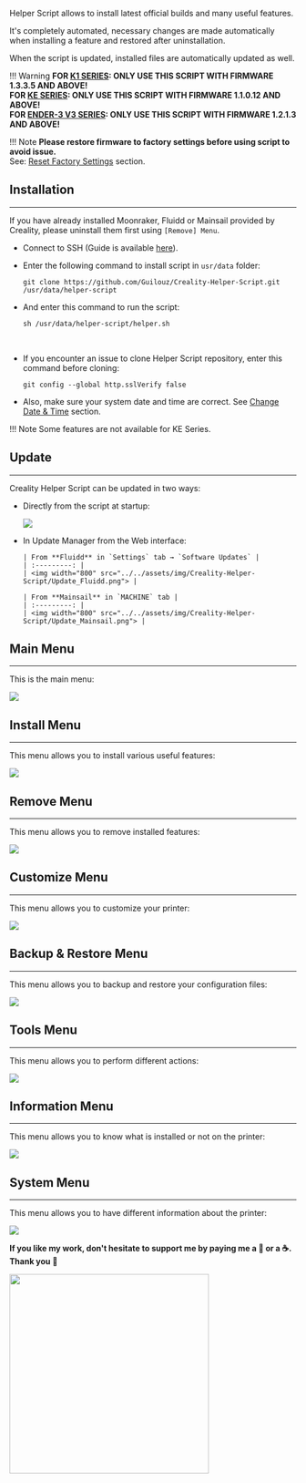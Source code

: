 Helper Script allows to install latest official builds and many useful features.

It's completely automated, necessary changes are made automatically when installing a feature and restored after uninstallation.

When the script is updated, installed files are automatically updated as well.

!!! Warning
    **FOR <u>K1 SERIES</u>: ONLY USE THIS SCRIPT WITH FIRMWARE 1.3.3.5 AND ABOVE!<br />
    FOR <u>KE SERIES</u>: ONLY USE THIS SCRIPT WITH FIRMWARE 1.1.0.12 AND ABOVE!<br />
    FOR <u>ENDER-3 V3 SERIES</u>: ONLY USE THIS SCRIPT WITH FIRMWARE 1.2.1.3 AND ABOVE!**

!!! Note
    **Please restore firmware to factory settings before using script to avoid issue.**<br />
    See: <a href="../../firmwares/reset-factory-settings">Reset Factory Settings</a> section.

## Installation
<hr>

If you have already installed Moonraker, Fluidd or Mainsail provided by Creality, please uninstall them first using `[Remove] Menu`.

- Connect to SSH (Guide is available <a href="../../firmwares/ssh-connection">here</a>).

- Enter the following command to install script in `usr/data` folder:

    ``` title="SSH Command Prompt"
    git clone https://github.com/Guilouz/Creality-Helper-Script.git /usr/data/helper-script
    ```

- And enter this command to run the script:

    ``` title="SSH Command Prompt"
    sh /usr/data/helper-script/helper.sh
    ```

<br />

- If you encounter an issue to clone Helper Script repository, enter this command before cloning:

    ``` title="SSH Command Prompt"
    git config --global http.sslVerify false
    ```

- Also, make sure your system date and time are correct. See [Change Date & Time](../../firmwares/change-date-and-time) section.

!!! Note
    Some features are not available for KE Series.


## Update
<hr>

Creality Helper Script can be updated in two ways:

- Directly from the script at startup:

    <img src="../../assets/img/Creality-Helper-Script/Update_Screen.png">

- In Update Manager from the Web interface:

      | From **Fluidd** in `Settings` tab → `Software Updates` |
      | :---------: |
      | <img width="800" src="../../assets/img/Creality-Helper-Script/Update_Fluidd.png"> |

      | From **Mainsail** in `MACHINE` tab |
      | :---------: |
      | <img width="800" src="../../assets/img/Creality-Helper-Script/Update_Mainsail.png"> |


## Main Menu
<hr>

This is the main menu:

<img src="../../assets/img/Creality-Helper-Script/Main_Menu.png">


## Install Menu
<hr>

This menu allows you to install various useful features:

<img src="../../assets/img/Creality-Helper-Script/Install_Menu.png">


## Remove Menu
<hr>

This menu allows you to remove installed features:

<img src="../../assets/img/Creality-Helper-Script/Remove_Menu.png">


## Customize Menu
<hr>

This menu allows you to customize your printer:

<img src="../../assets/img/Creality-Helper-Script/Customize_Menu.png">


## Backup & Restore Menu
<hr>

This menu allows you to backup and restore your configuration files:

<img src="../../assets/img/Creality-Helper-Script/Backup_Restore_Menu.png">


## Tools Menu
<hr>

This menu allows you to perform different actions:

<img src="../../assets/img/Creality-Helper-Script/Tools_Menu.png">


## Information Menu
<hr>

This menu allows you to know what is installed or not on the printer:

<img src="../../assets/img/Creality-Helper-Script/Information_Menu.png">


## System Menu
<hr>

This menu allows you to have different information about the printer:

<img src="../../assets/img/Creality-Helper-Script/System_Menu.png">


<br />

**If you like my work, don't hesitate to support me by paying me a 🍺 or a ☕. Thank you 🙂**

<a href="https://ko-fi.com/guilouz" target="_blank"><img width="350" src="../../assets/img/home/Ko-fi.png"></a>

